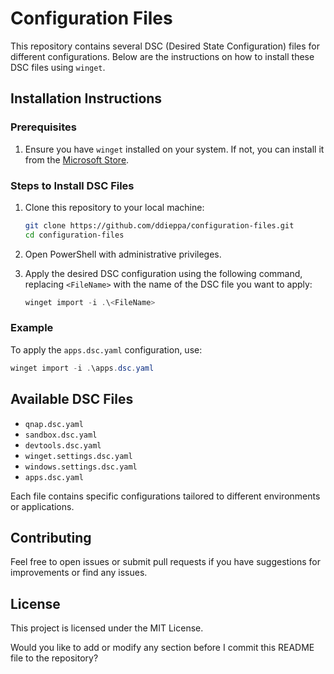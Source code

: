 # Configuration Files

This repository contains several DSC (Desired State Configuration) files for different configurations. Below are the instructions on how to install these DSC files using `winget`.

## Installation Instructions

### Prerequisites
1. Ensure you have `winget` installed on your system. If not, you can install it from the [Microsoft Store](https://aka.ms/getwinget).

### Steps to Install DSC Files

1. Clone this repository to your local machine:
   ```bash
   git clone https://github.com/ddieppa/configuration-files.git
   cd configuration-files
   ```

2. Open PowerShell with administrative privileges.

3. Apply the desired DSC configuration using the following command, replacing `<FileName>` with the name of the DSC file you want to apply:
   ```powershell
   winget import -i .\<FileName>
   ```

### Example
To apply the `apps.dsc.yaml` configuration, use:
```powershell
winget import -i .\apps.dsc.yaml
```

## Available DSC Files
- `qnap.dsc.yaml`
- `sandbox.dsc.yaml`
- `devtools.dsc.yaml`
- `winget.settings.dsc.yaml`
- `windows.settings.dsc.yaml`
- `apps.dsc.yaml`

Each file contains specific configurations tailored to different environments or applications.

## Contributing
Feel free to open issues or submit pull requests if you have suggestions for improvements or find any issues.

## License
This project is licensed under the MIT License.

Would you like to add or modify any section before I commit this README file to the repository?
